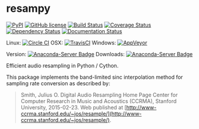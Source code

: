 # resampy
[![PyPI](https://img.shields.io/pypi/v/resampy.svg)](https://pypi.python.org/pypi/resampy)
[![GitHub license](https://img.shields.io/badge/license-ISC-blue.svg)](https://raw.githubusercontent.com/bmcfee/resampy/master/LICENSE)
[![Build Status](https://travis-ci.org/bmcfee/resampy.png?branch=master)](http://travis-ci.org/bmcfee/resampy?branch=master)
[![Coverage Status](https://coveralls.io/repos/github/bmcfee/resampy/badge.svg?branch=master)](https://coveralls.io/github/bmcfee/resampy?branch=master)
[![Dependency Status](https://dependencyci.com/github/bmcfee/resampy/badge)](https://dependencyci.com/github/bmcfee/resampy)
[![Documentation Status](https://readthedocs.org/projects/resampy/badge/?version=latest)](http://resampy.readthedocs.org/en/latest/?badge=latest)


Linux: [![Circle CI](https://circleci.com/gh/conda-forge/resampy-feedstock.svg?style=svg)](https://circleci.com/gh/conda-forge/resampy-feedstock)
OSX: [![TravisCI](https://travis-ci.org/conda-forge/resampy-feedstock.svg?branch=master)](https://travis-ci.org/conda-forge/resampy-feedstock)
Windows: [![AppVeyor](https://ci.appveyor.com/api/projects/status/github/conda-forge/resampy-feedstock?svg=True)](https://ci.appveyor.com/project/conda-forge/resampy-feedstock/branch/master)

Version: [![Anaconda-Server Badge](https://anaconda.org/conda-forge/resampy/badges/version.svg)](https://anaconda.org/conda-forge/resampy)
Downloads: [![Anaconda-Server Badge](https://anaconda.org/conda-forge/resampy/badges/downloads.svg)](https://anaconda.org/conda-forge/resampy)


Efficient audio resampling in Python / Cython.

This package implements the band-limited sinc interpolation method for sampling rate conversion as described by:
> Smith, Julius O. Digital Audio Resampling Home Page
> Center for Computer Research in Music and Acoustics (CCRMA), 
> Stanford University, 2015-02-23.
> Web published at [http://www-ccrma.stanford.edu/~jos/resample/](http://www-ccrma.stanford.edu/~jos/resample/).

